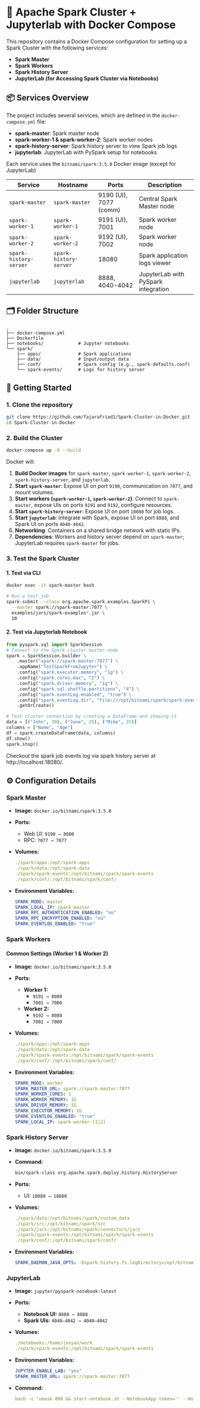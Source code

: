# 🚀 Apache Spark Cluster + Jupyterlab with Docker Compose

This repository contains a Docker Compose configuration for setting up a Spark Cluster with the following services:

- **Spark Master**
- **Spark Workers**
- **Spark History Server**
- **JupyterLab (for Accessing Spark Cluster via Notebooks)**

## 📦 Services Overview

The project includes several services, which are defined in the `docker-compose.yml` file:

- **spark-master**: Spark master node
- **spark-worker-1 & spark-worker-2**: Spark worker nodes
- **spark-history-server**: Spark history server to view Spark job logs
- **jupyterlab**: JupyterLab with PySpark setup for notebooks

Each service uses the `bitnami/spark:3.5.0` Docker image (except for JupyterLab)

| Service              | Hostname            | Ports                   | Description                          |
|----------------------|---------------------|--------------------------|--------------------------------------|
| `spark-master`       | `spark-master`      | 9190 (UI), 7077 (comm)   | Central Spark Master node            |
| `spark-worker-1`     | `spark-worker-1`    | 9191 (UI), 7001          | Spark worker node                    |
| `spark-worker-2`     | `spark-worker-2`    | 9192 (UI), 7002          | Spark worker node                    |
| `spark-history-server` | `spark-history-server` | 18080               | Spark application logs viewer        |
| `jupyterlab`         | `jupyterlab`        | 8888, 4040-4042          | JupyterLab with PySpark integration  |


## 🗂️ Folder Structure

```text
.
├── docker-compose.yml
├── Dockerfile
├── notebooks/             # Jupyter notebooks
└── spark/
    ├── apps/              # Spark applications
    ├── data/              # Input/output data
    ├── conf/              # Spark config (e.g., spark-defaults.conf)
    └── spark-events/      # Logs for history server
```

## 🚀 Getting Started

### 1. Clone the repository

```bash
git clone https://github.com/fajarafriad1/Spark-Cluster-in-Docker.git
cd Spark-Cluster-in-Docker
```

### 2. Build the Cluster
```bash
docker-compose up -d --build
```
Docker will:

1. **Build Docker images** for `spark-master`, `spark-worker-1`, `spark-worker-2`, `spark-history-server`, and `jupyterlab`.
2. **Start `spark-master`**: Expose UI on port `9190`, communication on `7077`, and mount volumes.
3. **Start workers (`spark-worker-1`, `spark-worker-2`)**: Connect to `spark-master`, expose UIs on ports `9191` and `9192`, configure resources.
4. **Start `spark-history-server`**: Expose UI on port `18080` for job logs.
5. **Start `jupyterlab`**: Integrate with Spark, expose UI on port `8888`, and Spark UI on ports `4040-4042`.
6. **Networking**: Containers on a shared bridge network with static IPs.
7. **Dependencies**: Workers and history server depend on `spark-master`; JupyterLab requires `spark-master` for jobs.

### 3. Test the Spark Cluster

#### 1. Test via CLI

```bash
docker exec -it spark-master bash

# Run a test job
spark-submit --class org.apache.spark.examples.SparkPi \
  --master spark://spark-master:7077 \
  examples/jars/spark-examples*.jar \
  10
```

#### 2. Test via Jupyterlab Notebook

```python
from pyspark.sql import SparkSession
# Connect to the Spark cluster master node
spark = SparkSession.builder \
    .master("spark://spark-master:7077") \
    .appName("TestSparkFromJupyter") \
    .config("spark.executor.memory", "1g") \
    .config("spark.cores.max", "2") \
    .config("spark.driver.memory", "1g") \
    .config("spark.sql.shuffle.partitions", "4") \
    .config("spark.eventLog.enabled", "true") \
    .config("spark.eventLog.dir", "file:///opt/bitnami/spark/spark-events") \
    .getOrCreate()

# Test cluster connection by creating a DataFrame and showing it
data = [("John", 30), ("Jane", 25), ("Mike", 35)]
columns = ["Name", "Age"]
df = spark.createDataFrame(data, columns)
df.show()
spark.stop()
```

Checkout the spark job events log via spark history server at http://localhost:18080/.


## ⚙️ Configuration Details

### Spark Master

- **Image:** `docker.io/bitnami/spark:3.5.0`
- **Ports:**
  - Web UI: `9190 → 8080`
  - RPC: `7077 → 7077`
- **Volumes:**
  ```yaml
  ./spark/apps:/opt/spark-apps
  ./spark/data:/opt/spark-data
  ./spark/spark-events:/opt/bitnami/spark/spark-events
  ./spark/conf/:/opt/bitnami/spark/conf/
  ```
- **Environment Variables:**

  ```yaml
  SPARK_MODE: master
  SPARK_LOCAL_IP: spark-master
  SPARK_RPC_AUTHENTICATION_ENABLED: "no"
  SPARK_RPC_ENCRYPTION_ENABLED: "no"
  SPARK_EVENTLOG_ENABLED: "true"
  ```
### Spark Workers

#### Common Settings (Worker 1 & Worker 2)

- **Image:** `docker.io/bitnami/spark:3.5.0`

- **Ports:**
  - **Worker 1:**
    - `9191 → 8080`
    - `7001 → 7000`
  - **Worker 2:**
    - `9192 → 8080`
    - `7002 → 7000`

- **Volumes:**
  ```yaml
  ./spark/apps:/opt/spark-apps
  ./spark/data:/opt/spark-data
  ./spark/spark-events:/opt/bitnami/spark/spark-events
  ./spark/conf/:/opt/bitnami/spark/conf/
  ```

- **Environment Variables:**
  ```yaml
  SPARK_MODE: worker
  SPARK_MASTER_URL: spark://spark-master:7077
  SPARK_WORKER_CORES: 1
  SPARK_WORKER_MEMORY: 1G
  SPARK_DRIVER_MEMORY: 1G
  SPARK_EXECUTOR_MEMORY: 1G
  SPARK_EVENTLOG_ENABLED: "true"
  SPARK_LOCAL_IP: spark-worker-[1|2]
  ```

### Spark History Server

- **Image:** `docker.io/bitnami/spark:3.5.0`

- **Command:**
  ```bash
  bin/spark-class org.apache.spark.deploy.history.HistoryServer
  ```
- **Ports:**

  - UI: `18080 → 18080`

- **Volumes:**
  ```yaml
  ./spark/data:/opt/bitnami/spark/custom_data
  ./spark/src:/opt/bitnami/spark/src
  ./spark/jars:/opt/bitnami/spark/connectors/jars
  ./spark/spark-events:/opt/bitnami/spark/spark-events
  ./spark/conf/:/opt/bitnami/spark/conf/
  ```

- **Environment Variables:**
  ```yaml
  SPARK_DAEMON_JAVA_OPTS: -Dspark.history.fs.logDirectory=/opt/bitnami/spark/spark-events
  ```

### JupyterLab

- **Image:** `jupyter/pyspark-notebook:latest`

- **Ports:**
  - **Notebook UI:** `8888 → 8888`
  - **Spark UIs:** `4040–4042 → 4040–4042`

- **Volumes:**
  ```yaml
  ./notebooks:/home/jovyan/work
  ./spark/spark-events:/opt/bitnami/spark/spark-events
  ```

- **Environment Variables:**
  ```yaml
  JUPYTER_ENABLE_LAB: "yes"
  SPARK_MASTER_URL: spark://spark-master:7077
  ```

- **Command:**
  ```yaml
  bash -c "umask 000 && start-notebook.sh --NotebookApp.token='' --NotebookApp.password"
  ```





